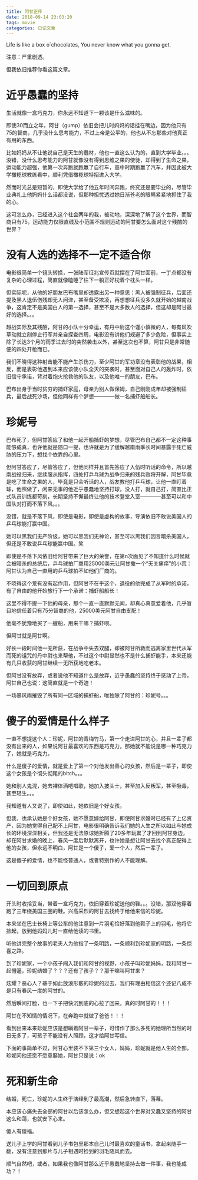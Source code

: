 ```yaml
---
title: 阿甘正传
date: 2018-09-14 23:03:20
tags: movie
categories: 日记文章
---
```


Life is like a box o`chocolates, You never know what you gonna get.

注意：严重剧透。

但我依旧推荐你看这篇文章。

<!-- more -->
# 近乎愚蠢的坚持

生活就像一盒巧克力，你永远不知道下一颗该是什么滋味的。

即使30而立之年，阿甘（gump）依旧会把儿时妈妈的话挂在嘴边，因为他只有75的智商，几乎没什么思考能力，不过上帝是公平的，他也从不忘那些对他真正有用的东西。

比如妈妈从不让他说自己是天生的蠢材，他也一直这么认为的，直到大学毕业。。。没错，没什么思考能力的阿甘就像没有得到思维之果的使徒，却得到了生命之果，运动能力超强，他第一次奔跑就跑赢了自行车，高中时期跑赢了汽车，并因此被大学橄榄球教练看中，顺利凭借橄榄球特招进入大学。

然而时光总是短暂的，即使大学给了他五年时间奔跑，终究还是要毕业的，尽管毕业典礼上他妈妈什么话都没说，但那种担忧透过她日渐苍老的眼睛紧紧地抓住了我的心。

这可怎么办，已经进入这个社会两年的我，被动地，深深地了解了这个世界，而智商只有75，运动能力仅限直线及小范围不规则运动的阿甘要怎么面对这个残酷的世界？

# 没有人选的选择不一定不适合你

电影很简单一个镜头转换，一张陆军征兆宣传页就摆在了阿甘面前，一丁点都没有复杂的心理过程，简直就像瞌睡了往下一躺正好枕着个枕头一样。

但实际呢，从他的好朋友巴布嘴里却透露出另一种意思：黑人被强制征兵，后面还提及黑人退伍伤残却无人问津，甚至备受欺凌，再想想征兵没多久就开始的越南战争，这肯定不是美国白人的第一选择，甚至不是大多数人的选择，但这却是阿甘最好的选择。。。

越战实际及其残酷，阿甘的小队十分幸运，有丹中尉这个谨小慎微的人，每有风吹草动就立刻停止行军并亲自探查四周，电影没有讲他们规避了多少危险，但事实上除了长达3个月的雨季过去时的突然袭击以外，甚至这次也不算，阿甘只是非常随便的四处开枪而已。

我们不晓得这种射击能不能产生杀伤力，至少阿甘的军功章没有表彰他的战果，相反，而是表彰他遇到本来应该使小队全灭的突袭时，甚至面对自己人的轰炸时，依旧信守承诺，背对着炮火抢救他的队友，以及他唯一的朋友，巴布。

巴布出身于当时贫穷的捕虾家庭，母亲为别人做保姆，自己刚刚成年却被强制征兵，最后战死沙场，但他同样有个梦想————做一名捕虾船船长。

# 珍妮号

巴布死了，但阿甘答应了和他一起开船捕虾的梦想，尽管巴布自己都不一定这种事能够成真，也许他就是随口一提，也许就是为了缓解越南雨季长时间暴露于死亡威胁的压力下，想找个依靠的心里。

但阿甘答应了，尽管答应了，但他同样并且首先答应了入伍时听话的命令，所以越南战役归来，继续服从指挥，四处打乒乓球为战争归来的残兵败将开解，阿甘毕竟是吃了生命之果的人，毕竟是只会听话的人，战友教他打乒乓球，让他一直盯着球，他照做了，闲来无事的他近乎愚蠢地坚持打球，没人打，就自己打，简直比正式队员训练都苛刻，长期坚持不懈最终让他的技术登堂入室————甚至可以和中国队对打而不落下风。。。

没错，就是不落下风，即使是电影，即使是虚构的故事，导演依旧不敢说美国人的乒乓球能打赢中国。

她可以黑我们无产阶级，她可以黑我们无神论，甚至可以黑我们因言暗杀美国人，但还是不敢说乒乓球能赢中国。笑

即使是不落下风依旧给阿甘带来了巨大的荣誉，在第n次面见了不知道什么时候就会被暗杀的总统后，乒乓球拍厂商用25000美元让阿甘撒一个“无关痛痒”的小荒：阿甘认为自己一直用的乒乓球拍不如他们厂商的。

不晓得这个荒有没有起作用，但阿甘不在乎这个，退役的他完成了从军时的承诺，有了自由的他开始旅行下一个承诺：捕虾船船长！

这里不得不提一下他的母亲，那个一直一直默默无闻，却真心真意爱着他，几乎盲目地信任着只有75分智商的他，25000美元阿甘自由支配！

他毫不犹豫地买了一艘船，用来干嘛？捕虾呗。

但阿甘就是阿甘啊。

好长一段时间他一无所获，在战争中失去双腿，却被阿甘所救而逃离家里世代从军而死的诅咒的丹中尉也来帮他，不过这个中尉显然也不是什么捕虾能手，本来还能有几只收获的阿甘继续一无所获地吃老本。

但阿甘没有放弃，或者说他不知道什么是放弃，近乎愚蠢的坚持终于感动了上帝，阿甘自己也说：这简直就是一个奇迹！

一场暴风雨摧毁了所有同一区域的捕虾船，唯独除了阿甘的：珍妮号。。。

# 傻子的爱情是什么样子

一直不想提这个人：珍妮，阿甘的青梅竹马，第一个走进阿甘的心，并且一辈子都没有出来的人，如果说阿甘最喜欢的东西是巧克力，那她就不能说是哪一种巧克力了，她就是巧克力。

什么是傻子的爱情，就是爱上了第一个对他发出善心的女孩，然后是一辈子，即使这个女孩是个彻头彻尾的bitch。。。

她和别人鬼混，她去裸体酒吧唱歌，她加入披头士，甚至加入反叛军，甚至吸毒，甚至轻生。。。

我知道有人又说了，即使如此，她依旧是个好女孩。

但我，也承认她是个好女孩，她不愿意嫁给阿甘，即使阿甘求婚时已经有了上亿资产，因为她觉得自己配不上阿甘，电影很明确告诉我们她的人生之所以如此与她成长的环境深深相关，但我还是无法原谅她折腾了20多年玩累了才回到阿甘身边，却在阿甘求婚的晚上，春风一度后默默离开，也许她是想让阿甘去找个真正配得上他的女孩，但永远不明白，阿甘是一个傻子，爱一个人，然后一辈子。

这是傻子的爱情，也不能怪普通人，或者特别作的人不能理解。

# 一切回到原点

开头时收拾妥当，带着一盒巧克力，依旧穿着珍妮送他的鞋。。。没错，那双他穿着跑了三年绕美国三圈的鞋。兴高采烈的阿甘去找终于给他来信的珍妮。

本来坐在巴士长椅上等公车的他注意到一片羽毛恰好落到他鞋子上的羽毛，他将它捡起，放到他妈妈儿时一直给他读的书里。

听他讲完整个故事的老夫人为他指了一条明路，一条顺利到珍妮家的明路，一条惊喜之路。

到了珍妮家，一个小孩子闯入我们和阿甘的视野，小孩子叫珍妮妈妈，我和阿甘一起懵逼，珍妮结婚了？？？还有了孩子？？那干嘛叫阿甘来？

炫耀？恶心人？基于如此放浪形骸的珍妮的过去，我们有理由相信这个还记八成不是只有春风一度的阿甘的。

然后瞬间打脸，也一下子把快沉到底的心拉了回来，真的时阿甘的！！！

阿甘在不知情的情况下，在奔跑中就做了爸爸！！！

看到出来本来珍妮应该是想瞒着阿甘一辈子，可惜作了那么多死的她理所当然的时日无多了，可孩子不能没有人照顾，这才给阿甘写信。

下面的事简单不过，阿甘心里装不下第三个女人，妈妈，珍妮就是他人生的全部，珍妮问他还愿不愿意娶她，阿甘只是说：ok

# 死和新生命

结婚，死亡，珍妮的人生终于演绎到了最高潮，然后急转直下，落幕。

本应该心痛失去全部的阿甘以后该怎么办，但又想起这个世界对又蠢又坚持的阿甘这么和蔼，也就安下心来。

傻人有傻福。

送儿子上学的阿甘看到儿子书包里那本自己儿时最喜欢的童话书，拿起来随手一翻，没有注意到那片与儿子相遇时捡到的羽毛随风而去。

顺气自然吧，或者，如果我也像阿甘那么近乎愚蠢地坚持去做一件事，我也能成功？！